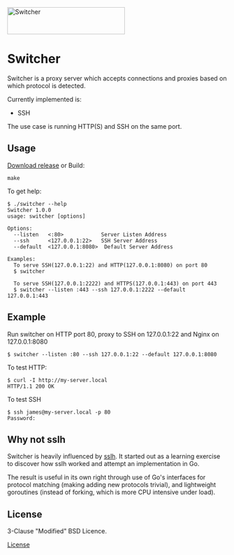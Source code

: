 <img src="https://i.imgur.com/Fo1W2rL.png" width="269" height="62" alt="Switcher"/>

Switcher
========

Switcher is a proxy server which accepts connections and proxies based on which protocol is detected.

Currently implemented is:

  - SSH

The use case is running HTTP(S) and SSH on the same port.


Usage
-----

[Download release](https://github.com/jamescun/switcher/releases) or Build:

    make

To get help:

    $ ./switcher --help
    Switcher 1.0.0
    usage: switcher [options]

    Options:
      --listen   <:80>            Server Listen Address
      --ssh      <127.0.0.1:22>   SSH Server Address
      --default  <127.0.0.1:8080>  Default Server Address

    Examples:
      To serve SSH(127.0.0.1:22) and HTTP(127.0.0.1:8080) on port 80
      $ switcher

      To serve SSH(127.0.0.1:2222) and HTTPS(127.0.0.1:443) on port 443
      $ switcher --listen :443 --ssh 127.0.0.1:2222 --default 127.0.0.1:443


Example
-------

Run switcher on HTTP port 80, proxy to SSH on 127.0.0.1:22 and Nginx on 127.0.0.1:8080

    $ switcher --listen :80 --ssh 127.0.0.1:22 --default 127.0.0.1:8080

To test HTTP:

    $ curl -I http://my-server.local
    HTTP/1.1 200 OK

To test SSH

    $ ssh james@my-server.local -p 80
    Password:


Why not sslh
------------

Switcher is heavily influenced by [sslh](https://github.com/yrutschle/sslh). It started out as a learning exercise to discover how sslh worked and attempt an implementation in Go.

The result is useful in its own right through use of Go's interfaces for protocol matching (making adding new protocols trivial), and lightweight goroutines (instead of forking, which is more CPU intensive under load).


License
-------

3-Clause "Modified" BSD Licence.

[License](LICENSE)
